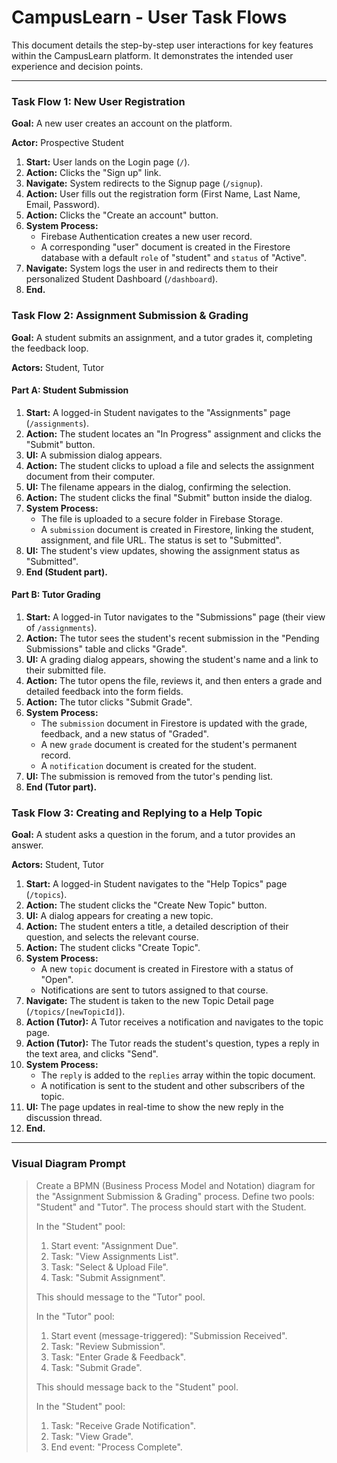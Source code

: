 
# CampusLearn - User Task Flows

This document details the step-by-step user interactions for key features within the CampusLearn platform. It demonstrates the intended user experience and decision points.

---

### Task Flow 1: New User Registration

**Goal:** A new user creates an account on the platform.

**Actor:** Prospective Student

1.  **Start:** User lands on the Login page (`/`).
2.  **Action:** Clicks the "Sign up" link.
3.  **Navigate:** System redirects to the Signup page (`/signup`).
4.  **Action:** User fills out the registration form (First Name, Last Name, Email, Password).
5.  **Action:** Clicks the "Create an account" button.
6.  **System Process:**
    -   Firebase Authentication creates a new user record.
    -   A corresponding "user" document is created in the Firestore database with a default `role` of "student" and `status` of "Active".
7.  **Navigate:** System logs the user in and redirects them to their personalized Student Dashboard (`/dashboard`).
8.  **End.**

### Task Flow 2: Assignment Submission & Grading

**Goal:** A student submits an assignment, and a tutor grades it, completing the feedback loop.

**Actors:** Student, Tutor

#### Part A: Student Submission

1.  **Start:** A logged-in Student navigates to the "Assignments" page (`/assignments`).
2.  **Action:** The student locates an "In Progress" assignment and clicks the "Submit" button.
3.  **UI:** A submission dialog appears.
4.  **Action:** The student clicks to upload a file and selects the assignment document from their computer.
5.  **UI:** The filename appears in the dialog, confirming the selection.
6.  **Action:** The student clicks the final "Submit" button inside the dialog.
7.  **System Process:**
    -   The file is uploaded to a secure folder in Firebase Storage.
    -   A `submission` document is created in Firestore, linking the student, assignment, and file URL. The status is set to "Submitted".
8.  **UI:** The student's view updates, showing the assignment status as "Submitted".
9.  **End (Student part).**

#### Part B: Tutor Grading

1.  **Start:** A logged-in Tutor navigates to the "Submissions" page (their view of `/assignments`).
2.  **Action:** The tutor sees the student's recent submission in the "Pending Submissions" table and clicks "Grade".
3.  **UI:** A grading dialog appears, showing the student's name and a link to their submitted file.
4.  **Action:** The tutor opens the file, reviews it, and then enters a grade and detailed feedback into the form fields.
5.  **Action:** The tutor clicks "Submit Grade".
6.  **System Process:**
    -   The `submission` document in Firestore is updated with the grade, feedback, and a new status of "Graded".
    -   A new `grade` document is created for the student's permanent record.
    -   A `notification` document is created for the student.
7.  **UI:** The submission is removed from the tutor's pending list.
8.  **End (Tutor part).**

### Task Flow 3: Creating and Replying to a Help Topic

**Goal:** A student asks a question in the forum, and a tutor provides an answer.

**Actors:** Student, Tutor

1.  **Start:** A logged-in Student navigates to the "Help Topics" page (`/topics`).
2.  **Action:** The student clicks the "Create New Topic" button.
3.  **UI:** A dialog appears for creating a new topic.
4.  **Action:** The student enters a title, a detailed description of their question, and selects the relevant course.
5.  **Action:** The student clicks "Create Topic".
6.  **System Process:**
    -   A new `topic` document is created in Firestore with a status of "Open".
    -   Notifications are sent to tutors assigned to that course.
7.  **Navigate:** The student is taken to the new Topic Detail page (`/topics/[newTopicId]`).
8.  **Action (Tutor):** A Tutor receives a notification and navigates to the topic page.
9.  **Action (Tutor):** The Tutor reads the student's question, types a reply in the text area, and clicks "Send".
10. **System Process:**
    -   The `reply` is added to the `replies` array within the topic document.
    -   A notification is sent to the student and other subscribers of the topic.
11. **UI:** The page updates in real-time to show the new reply in the discussion thread.
12. **End.**

---
### Visual Diagram Prompt

> Create a BPMN (Business Process Model and Notation) diagram for the "Assignment Submission & Grading" process. Define two pools: "Student" and "Tutor". The process should start with the Student.
>
> In the "Student" pool:
> 1.  Start event: "Assignment Due".
> 2.  Task: "View Assignments List".
> 3.  Task: "Select & Upload File".
> 4.  Task: "Submit Assignment".
>
> This should message to the "Tutor" pool.
>
> In the "Tutor" pool:
> 1.  Start event (message-triggered): "Submission Received".
> 2.  Task: "Review Submission".
> 3.  Task: "Enter Grade & Feedback".
> 4.  Task: "Submit Grade".
>
> This should message back to the "Student" pool.
>
> In the "Student" pool:
> 1.  Task: "Receive Grade Notification".
> 2.  Task: "View Grade".
> 3.  End event: "Process Complete".

